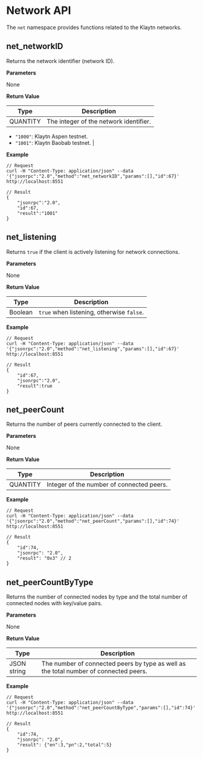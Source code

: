 # Network API

The `net` namespace provides functions related to the Klaytn networks.

## net_networkID

Returns the network identifier (network ID).

**Parameters**

None

**Return Value**

| Type     | Description                                                                                                     |
| -------- | --------------------------------------------------------------------------------------------------------------- |
| QUANTITY | The integer of the network identifier.  
- `"1000"`: Klaytn Aspen testnet.  
- `"1001"`: Klaytn Baobab testnet. |


**Example**

```shell
// Request
curl -H "Content-Type: application/json" --data '{"jsonrpc":"2.0","method":"net_networkID","params":[],"id":67}' http://localhost:8551

// Result
{
    "jsonrpc":"2.0",
    "id":67,
    "result":"1001"
}
```

## net_listening

Returns `true` if the client is actively listening for network connections.

**Parameters**

None

**Return Value**

| Type    | Description                               |
| ------- | ----------------------------------------- |
| Boolean | `true` when listening, otherwise `false`. |


**Example**

```shell
// Request
curl -H "Content-Type: application/json" --data '{"jsonrpc":"2.0","method":"net_listening","params":[],"id":67}' http://localhost:8551

// Result
{
    "id":67,
    "jsonrpc":"2.0",
    "result":true
}
```

## net_peerCount

Returns the number of peers currently connected to the client.

**Parameters**

None

**Return Value**

| Type     | Description                               |
| -------- | ----------------------------------------- |
| QUANTITY | Integer of the number of connected peers. |


**Example**

```shell
// Request
curl -H "Content-Type: application/json" --data '{"jsonrpc":"2.0","method":"net_peerCount","params":[],"id":74}' http://localhost:8551

// Result
{
    "id":74,
    "jsonrpc": "2.0",
    "result": "0x3" // 2
}
```

## net_peerCountByType

Returns the number of connected nodes by type and the total number of connected nodes with key/value pairs.

**Parameters**

None

**Return Value**

| Type        | Description                                                                           |
| ----------- | ------------------------------------------------------------------------------------- |
| JSON string | The number of connected peers by type as well as the total number of connected peers. |


**Example**

```shell
// Request
curl -H "Content-Type: application/json" --data '{"jsonrpc":"2.0","method":"net_peerCountByType","params":[],"id":74}' http://localhost:8551

// Result
{
    "id":74,
    "jsonrpc": "2.0",
    "result": {"en":3,"pn":2,"total":5}
}
```